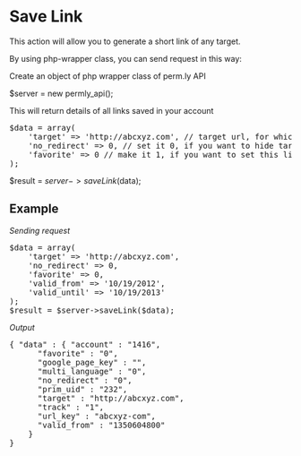 <H1>Save Link</H1>

This action will allow you to generate a short link of any target.

By using php-wrapper class, you can send request in this way:

Create an object of php wrapper class of perm.ly API

$server = new permly_api(); 

This will return details of all links saved in your account

<pre>
$data = array(
	'target' => 'http://abcxyz.com', // target url, for which you want to generate short link
	'no_redirect' => 0, // set it 0, if you want to hide target url
	'favorite' => 0 // make it 1, if you want to set this link as your favorite
);
</pre>

$result = $server->saveLink($data);

<H2>Example</H2>

<I>Sending request</I>

<pre>
$data = array(
	'target' => 'http://abcxyz.com',
	'no_redirect' => 0,
	'favorite' => 0,
	'valid_from' => '10/19/2012',
	'valid_until' => '10/19/2013'
);
$result = $server->saveLink($data);
</pre>

<I>Output</I>

<pre>
{ "data" : { "account" : "1416",
      "favorite" : "0",
      "google_page_key" : "",
      "multi_language" : "0",
      "no_redirect" : "0",
      "prim_uid" : "232",
      "target" : "http://abcxyz.com",
      "track" : "1",
      "url_key" : "abcxyz-com",
      "valid_from" : "1350604800"
    }
}
</pre>